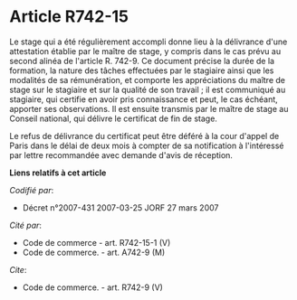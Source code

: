 # Article R742-15

Le stage qui a été régulièrement accompli donne lieu à la délivrance d'une attestation établie par le maître de stage, y
compris dans le cas prévu au second alinéa de l'article R. 742-9. Ce document précise la durée de la formation, la nature des
tâches effectuées par le stagiaire ainsi que les modalités de sa rémunération, et comporte les appréciations du maître de
stage sur le stagiaire et sur la qualité de son travail ; il est communiqué au stagiaire, qui certifie en avoir pris
connaissance et peut, le cas échéant, apporter ses observations. Il est ensuite transmis par le maître de stage au Conseil
national, qui délivre le certificat de fin de stage.

Le refus de délivrance du certificat peut être déféré à la cour d'appel de Paris dans le délai de deux mois à compter de sa
notification à l'intéressé par lettre recommandée avec demande d'avis de réception.

**Liens relatifs à cet article**

_Codifié par_:

  - Décret n°2007-431 2007-03-25 JORF 27 mars 2007

_Cité par_:

  - Code de commerce - art. R742-15-1 (V)
  - Code de commerce. - art. A742-9 (M)

_Cite_:

  - Code de commerce. - art. R742-9 (V)
